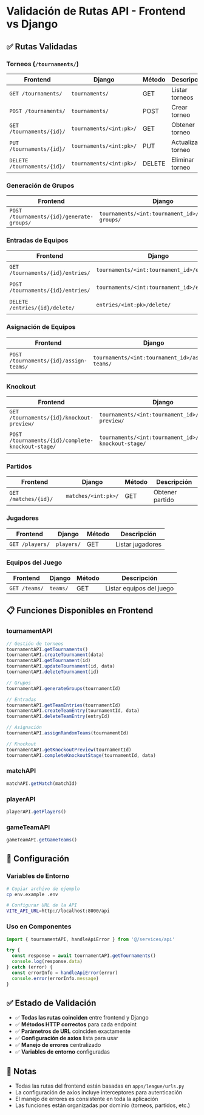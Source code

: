 # Validación de Rutas API - Frontend vs Django

## ✅ Rutas Validadas

### Torneos (`/tournaments/`)
| Frontend | Django | Método | Descripción |
|----------|--------|--------|-------------|
| `GET /tournaments/` | `tournaments/` | GET | Listar torneos |
| `POST /tournaments/` | `tournaments/` | POST | Crear torneo |
| `GET /tournaments/{id}/` | `tournaments/<int:pk>/` | GET | Obtener torneo |
| `PUT /tournaments/{id}/` | `tournaments/<int:pk>/` | PUT | Actualizar torneo |
| `DELETE /tournaments/{id}/` | `tournaments/<int:pk>/` | DELETE | Eliminar torneo |

### Generación de Grupos
| Frontend | Django | Método | Descripción |
|----------|--------|--------|-------------|
| `POST /tournaments/{id}/generate-groups/` | `tournaments/<int:tournament_id>/generate-groups/` | POST | Generar grupos |

### Entradas de Equipos
| Frontend | Django | Método | Descripción |
|----------|--------|--------|-------------|
| `GET /tournaments/{id}/entries/` | `tournaments/<int:tournament_id>/entries/` | GET | Listar entradas |
| `POST /tournaments/{id}/entries/` | `tournaments/<int:tournament_id>/entries/` | POST | Crear entrada |
| `DELETE /entries/{id}/delete/` | `entries/<int:pk>/delete/` | DELETE | Eliminar entrada |

### Asignación de Equipos
| Frontend | Django | Método | Descripción |
|----------|--------|--------|-------------|
| `POST /tournaments/{id}/assign-teams/` | `tournaments/<int:tournament_id>/assign-teams/` | POST | Asignar equipos aleatoriamente |

### Knockout
| Frontend | Django | Método | Descripción |
|----------|--------|--------|-------------|
| `GET /tournaments/{id}/knockout-preview/` | `tournaments/<int:tournament_id>/knockout-preview/` | GET | Vista previa knockout |
| `POST /tournaments/{id}/complete-knockout-stage/` | `tournaments/<int:tournament_id>/complete-knockout-stage/` | POST | Completar etapa knockout |

### Partidos
| Frontend | Django | Método | Descripción |
|----------|--------|--------|-------------|
| `GET /matches/{id}/` | `matches/<int:pk>/` | GET | Obtener partido |

### Jugadores
| Frontend | Django | Método | Descripción |
|----------|--------|--------|-------------|
| `GET /players/` | `players/` | GET | Listar jugadores |

### Equipos del Juego
| Frontend | Django | Método | Descripción |
|----------|--------|--------|-------------|
| `GET /teams/` | `teams/` | GET | Listar equipos del juego |

## 📋 Funciones Disponibles en Frontend

### tournamentAPI
```javascript
// Gestión de torneos
tournamentAPI.getTournaments()
tournamentAPI.createTournament(data)
tournamentAPI.getTournament(id)
tournamentAPI.updateTournament(id, data)
tournamentAPI.deleteTournament(id)

// Grupos
tournamentAPI.generateGroups(tournamentId)

// Entradas
tournamentAPI.getTeamEntries(tournamentId)
tournamentAPI.createTeamEntry(tournamentId, data)
tournamentAPI.deleteTeamEntry(entryId)

// Asignación
tournamentAPI.assignRandomTeams(tournamentId)

// Knockout
tournamentAPI.getKnockoutPreview(tournamentId)
tournamentAPI.completeKnockoutStage(tournamentId, data)
```

### matchAPI
```javascript
matchAPI.getMatch(matchId)
```

### playerAPI
```javascript
playerAPI.getPlayers()
```

### gameTeamAPI
```javascript
gameTeamAPI.getGameTeams()
```

## 🔧 Configuración

### Variables de Entorno
```bash
# Copiar archivo de ejemplo
cp env.example .env

# Configurar URL de la API
VITE_API_URL=http://localhost:8000/api
```

### Uso en Componentes
```javascript
import { tournamentAPI, handleApiError } from '@/services/api'

try {
  const response = await tournamentAPI.getTournaments()
  console.log(response.data)
} catch (error) {
  const errorInfo = handleApiError(error)
  console.error(errorInfo.message)
}
```

## ✅ Estado de Validación

- ✅ **Todas las rutas coinciden** entre frontend y Django
- ✅ **Métodos HTTP correctos** para cada endpoint
- ✅ **Parámetros de URL** coinciden exactamente
- ✅ **Configuración de axios** lista para usar
- ✅ **Manejo de errores** centralizado
- ✅ **Variables de entorno** configuradas

## 📝 Notas

- Todas las rutas del frontend están basadas en `apps/league/urls.py`
- La configuración de axios incluye interceptores para autenticación
- El manejo de errores es consistente en toda la aplicación
- Las funciones están organizadas por dominio (torneos, partidos, etc.) 